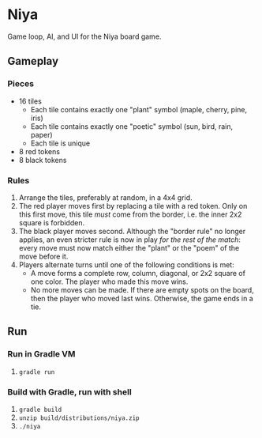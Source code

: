 # Niya

Game loop, AI, and UI for the Niya board game.

## Gameplay

### Pieces

- 16 tiles
  - Each tile contains exactly one "plant" symbol (maple, cherry, pine, iris)
  - Each tile contains exactly one "poetic" symbol (sun, bird, rain, paper)
  - Each tile is unique
- 8 red tokens
- 8 black tokens

### Rules

1. Arrange the tiles, preferably at random, in a 4x4 grid.
2. The red player moves first by replacing a tile with a red token. Only on this
first move, this tile *must* come from the border, i.e. the inner 2x2 square is
forbidden.
3. The black player moves second. Although the "border rule" no longer applies,
an even stricter rule is now in play *for the rest of the match*: every move
must now match either the "plant" or the "poem" of the move before it.
4. Players alternate turns until one of the following conditions is met:
    - A move forms a complete row, column, diagonal, or 2x2 square of one color.
    The player who made this move wins.
    - No more moves can be made. If there are empty spots on the board, then the
    player who moved last wins. Otherwise, the game ends in a tie.

## Run

### Run in Gradle VM

1. `gradle run`

### Build with Gradle, run with shell

1. `gradle build`
2. `unzip build/distributions/niya.zip`
3. `./niya`
